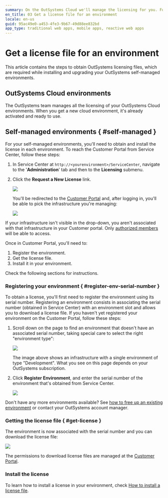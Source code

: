 ```yaml
---
summary: On the OutSystems Cloud we'll manage the licensing for you. For self-managed you need to get a license and install it on your environment. Use the Customer Portal for this.
en_title: 03 Get a license file for an environment
locale: en-us
guid: 95ac49e0-a453-4fe3-9b67-49d88ee832bd
app_type: traditional web apps, mobile apps, reactive web apps
---
```


# Get a license file for an environment

This article contains the steps to obtain OutSystems licensing files, which are required while installing and upgrading your OutSystems self-managed environments.

## OutSystems Cloud environments

The OutSystems team manages all the licensing of your OutSystems Cloud environments. When you get a new cloud environment, it's already activated and ready to use.

## Self-managed environments { #self-managed }

For your self-managed environments, you'll need to obtain and install the license in each environment. To reach the Customer Portal from Service Center, follow these steps:

1. In Service Center at `http://<yourenvironment>/ServiceCenter`, navigate to the '**Administration**' tab and then to the **Licensing** submenu.

1. Click the **Request a New License** link.

    ![](images/get-license-for-env-sc.png)

    You'll be redirected to the [Customer Portal](http://www.outsystems.com/licensing/) and, after logging in, you'll be able to pick the infrastructure you're managing:

    ![](images/get-license-for-env-1.png)

<div class="info" markdown="1">

If your infrastructure isn't visible in the drop-down, you aren't associated with that infrastructure in your Customer portal.
Only [authorized members](https://success.outsystems.com/Support/Enterprise_Customers/OutSystems_Support/Managing_Your_Company_Permissions_on_outsystems.com#What_are_your_access_levels.3F) will be able to access.
</div>

Once in Customer Portal, you'll need to:

1. Register the environment.
1. Get the license file. 
1. Install it in your environment. 

Check the following sections for instructions.

### Registering your environment { #register-env-serial-number }

To obtain a license, you'll first need to register the environment using its serial number. Registering an environment consists in associating the serial number (obtained in Service Center) with an environment slot and allows you to download a license file. If you haven't yet registered your environment on the Customer Portal, follow these steps:

1. Scroll down on the page to find an environment that doesn't have an associated serial number, taking special care to select the right "environment type":

    ![](images/get-license-for-env-2.png)

    The image above shows an infrastructure with a single environment of type "Development". What you see on this page depends on your OutSystems subscription.

1. Click **Register Environment**, and enter the serial number of the environment that's obtained from Service Center.

    ![](images/get-license-for-env-3.png)

<div class="info" markdown="1">

Don't have any more environments available? See [how to free up an existing environment](free-up-environment.md) or contact your OutSystems account manager.
</div>

### Getting the license file { #get-license }

The environment is now associated with the serial number and you can download the license file:

![](images/get-license-for-env-4.png)

The permissions to download license files are managed at the [Customer Portal](https://success.outsystems.com/Support/Enterprise_Customers/OutSystems_Support/Managing_your_company_permissions_on_outsystems.com#Customer_Portal_permissions).

### Install the license

To learn how to install a license in your environment, check [How to install a license file](howto-install-license.md).
